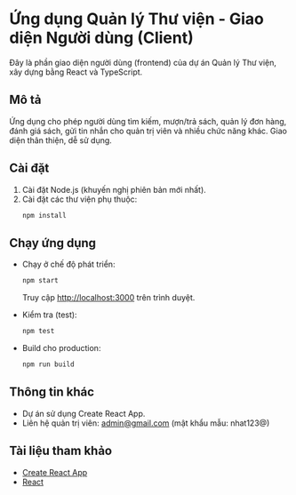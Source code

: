 # Ứng dụng Quản lý Thư viện - Giao diện Người dùng (Client)

Đây là phần giao diện người dùng (frontend) của dự án Quản lý Thư viện, xây dựng bằng React và TypeScript.

## Mô tả

Ứng dụng cho phép người dùng tìm kiếm, mượn/trả sách, quản lý đơn hàng, đánh giá sách, gửi tin nhắn cho quản trị viên và nhiều chức năng khác. Giao diện thân thiện, dễ sử dụng.

## Cài đặt

1. Cài đặt Node.js (khuyến nghị phiên bản mới nhất).
2. Cài đặt các thư viện phụ thuộc:
   ```bash
   npm install
   ```

## Chạy ứng dụng

- Chạy ở chế độ phát triển:

  ```bash
  npm start
  ```

  Truy cập [http://localhost:3000](http://localhost:3000) trên trình duyệt.

- Kiểm tra (test):

  ```bash
  npm test
  ```

- Build cho production:
  ```bash
  npm run build
  ```

## Thông tin khác

- Dự án sử dụng Create React App.
- Liên hệ quản trị viên: admin@gmail.com (mật khẩu mẫu: nhat123@)

## Tài liệu tham khảo

- [Create React App](https://github.com/facebook/create-react-app)
- [React](https://reactjs.org/)

